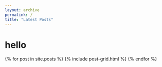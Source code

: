 ```yaml
---
layout: archive
permalink: /
title: "Latest Posts"
---
```

<h1> hello </h1>
<div class="tiles">
{% for post in site.posts %}
	{% include post-grid.html %}
{% endfor %}
</div><!-- /.tiles -->
